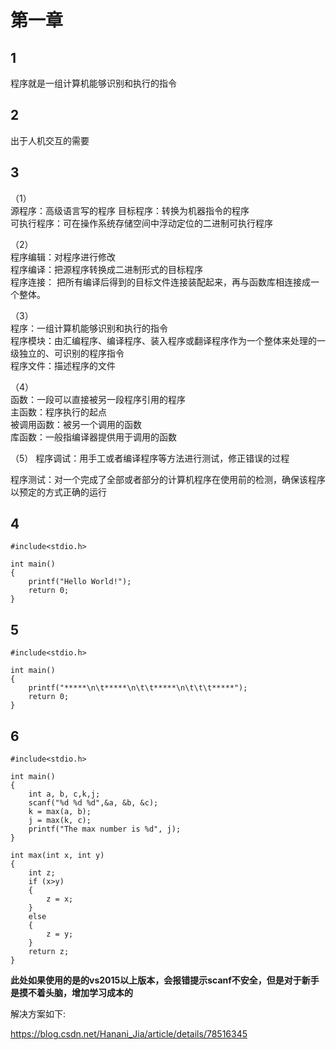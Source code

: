 # 第一章

## 1

程序就是一组计算机能够识别和执行的指令

## 2

出于人机交互的需要  

## 3

（1）  
源程序：高级语言写的程序
目标程序：转换为机器指令的程序  
可执行程序：可在操作系统存储空间中浮动定位的二进制可执行程序  

（2）  
程序编辑：对程序进行修改  
程序编译：把源程序转换成二进制形式的目标程序  
程序连接： 把所有编译后得到的目标文件连接装配起来，再与函数库相连接成一个整体。  

（3）  
程序：一组计算机能够识别和执行的指令  
程序模块：由汇编程序、编译程序、装入程序或翻译程序作为一个整体来处理的一级独立的、可识别的程序指令  
程序文件：描述程序的文件  

（4）  
函数：一段可以直接被另一段程序引用的程序  
主函数：程序执行的起点  
被调用函数：被另一个调用的函数  
库函数：一般指编译器提供用于调用的函数  

（5）
程序调试：用手工或者编译程序等方法进行测试，修正错误的过程  

程序测试：对一个完成了全部或者部分的计算机程序在使用前的检测，确保该程序以预定的方式正确的运行  

## 4

    #include<stdio.h>

    int main()
    {
        printf("Hello World!");
        return 0;
    }  

## 5

    #include<stdio.h>

    int main()
    {
        printf("*****\n\t*****\n\t\t*****\n\t\t\t*****");
        return 0;
    }

## 6

    #include<stdio.h>

    int main()
    {
        int a, b, c,k,j;
        scanf("%d %d %d",&a, &b, &c);
        k = max(a, b);
        j = max(k, c);
        printf("The max number is %d", j);
    }

    int max(int x, int y)
    {
        int z;
        if (x>y)
        {
            z = x;
        }
        else
        {
            z = y;
        }
        return z;
    }

**此处如果使用的是的vs2015以上版本，会报错提示scanf不安全，但是对于新手是摸不着头脑，增加学习成本的**

解决方案如下:  

<https://blog.csdn.net/Hanani_Jia/article/details/78516345>

